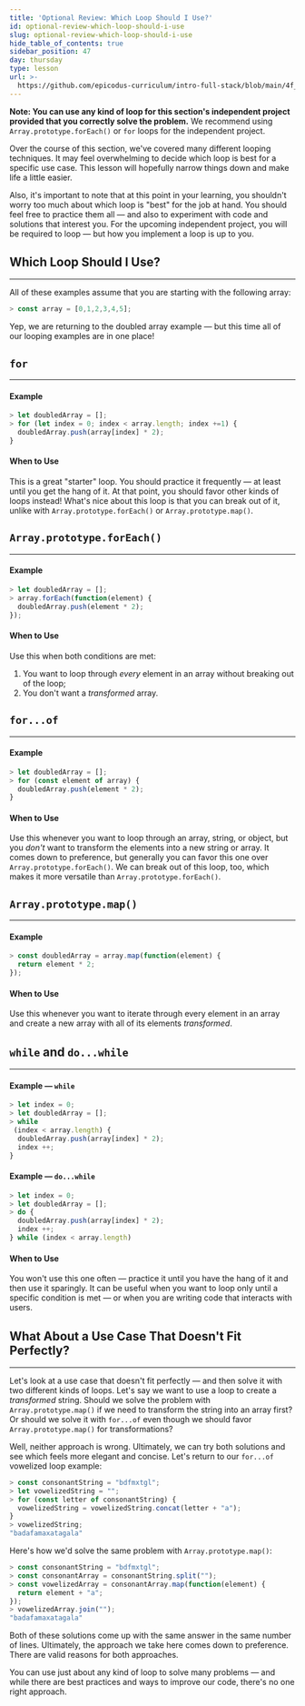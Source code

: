 ```yaml
---
title: 'Optional Review: Which Loop Should I Use?'
id: optional-review-which-loop-should-i-use
slug: optional-review-which-loop-should-i-use
hide_table_of_contents: true
sidebar_position: 47
day: thursday
type: lesson
url: >-
  https://github.com/epicodus-curriculum/intro-full-stack/blob/main/4f_which_loop_should_i_use.md
---
```


**Note: You can use any kind of loop for this section's independent project provided that you correctly solve the problem.** We recommend using `Array.prototype.forEach()` or `for` loops for the independent project.

Over the course of this section, we've covered many different looping techniques. It may feel overwhelming to decide which loop is best for a specific use case. This lesson will hopefully narrow things down and make life a little easier.

Also, it's important to note that at this point in your learning, you shouldn't worry too much about which loop is "best" for the job at hand. You should feel free to practice them all — and also to experiment with code and solutions that interest you. For the upcoming independent project, you will be required to loop — but how you implement a loop is up to you.

## Which Loop Should I Use?
---

All of these examples assume that you are starting with the following array:

```js
> const array = [0,1,2,3,4,5];
```

Yep, we are returning to the doubled array example — but this time all of our looping examples are in one place!

## `for`
---

#### Example

```js
> let doubledArray = [];
> for (let index = 0; index < array.length; index +=1) {
  doubledArray.push(array[index] * 2);
}
```

#### When to Use

This is a great "starter" loop. You should practice it frequently — at least until you get the hang of it. At that point, you should favor other kinds of loops instead! What's nice about this loop is that you can break out of it, unlike with `Array.prototype.forEach()` or `Array.prototype.map()`.

## `Array.prototype.forEach()`
---

#### Example

```js
> let doubledArray = [];
> array.forEach(function(element) {
  doubledArray.push(element * 2);
});
```

#### When to Use

Use this when both conditions are met:

1. You want to loop through _every_ element in an array without breaking out of the loop;
2. You don't want a _transformed_ array.

## `for...of`
---

#### Example

```js
> let doubledArray = [];
> for (const element of array) {
  doubledArray.push(element * 2);
}
```

#### When to Use

Use this whenever you want to loop through an array, string, or object, but you _don't_ want to transform the elements into a new string or array. It comes down to preference, but generally you can favor this one over `Array.prototype.forEach()`. We can break out of this loop, too, which makes it more versatile than `Array.prototype.forEach()`.

## `Array.prototype.map()`
---

#### Example

```js
> const doubledArray = array.map(function(element) {
  return element * 2;
});
```

#### When to Use

Use this whenever you want to iterate through every element in an array and create a new array with all of its elements _transformed_. 

## `while` and `do...while`
---

#### Example — `while`

```js
> let index = 0;
> let doubledArray = [];
> while
 (index < array.length) {
  doubledArray.push(array[index] * 2);
  index ++;
}
```

#### Example — `do...while`

```js
> let index = 0;
> let doubledArray = [];
> do {
  doubledArray.push(array[index] * 2);
  index ++;
} while (index < array.length)
```

#### When to Use

You won't use this one often — practice it until you have the hang of it and then use it sparingly. It can be useful when you want to loop only until a specific condition is met — or when you are writing code that interacts with users.

## What About a Use Case That Doesn't Fit Perfectly?
---

Let's look at a use case that doesn't fit perfectly — and then solve it with two different kinds of loops. Let's say we want to use a loop to create a _transformed_ string. Should we solve the problem with `Array.prototype.map()` if we need to transform the string into an array first? Or should we solve it with `for...of` even though we should favor `Array.prototype.map()` for transformations?

Well, neither approach is wrong. Ultimately, we can try both solutions and see which feels more elegant and concise. Let's return to our `for...of` vowelized loop example:

```js
> const consonantString = "bdfmxtgl";
> let vowelizedString = "";
> for (const letter of consonantString) {
  vowelizedString = vowelizedString.concat(letter + "a");
}
> vowelizedString;
"badafamaxatagala"
```

Here's how we'd solve the same problem with `Array.prototype.map()`:

```js
> const consonantString = "bdfmxtgl";
> const consonantArray = consonantString.split("");
> const vowelizedArray = consonantArray.map(function(element) {
  return element + "a";
});
> vowelizedArray.join(""); 
"badafamaxatagala"
```

Both of these solutions come up with the same answer in the same number of lines. Ultimately, the approach we take here comes down to preference. There are valid reasons for both approaches.

You can use just about any kind of loop to solve many problems — and while there are best practices and ways to improve our code, there's no one right approach.
